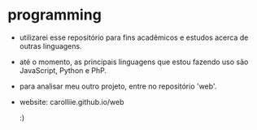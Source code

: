 # programming

- utilizarei esse repositório para fins acadêmicos e estudos acerca de outras linguagens.
- até o momento, as principais linguagens que estou fazendo uso são JavaScript, Python e PhP.
- para analisar meu outro projeto, entre no repositório 'web'.
- website: carolliie.github.io/web

  :)
